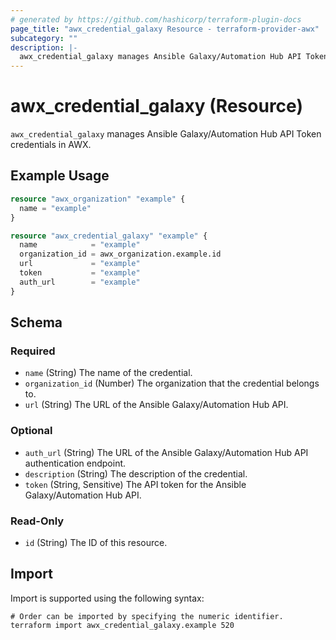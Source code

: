 ```yaml
---
# generated by https://github.com/hashicorp/terraform-plugin-docs
page_title: "awx_credential_galaxy Resource - terraform-provider-awx"
subcategory: ""
description: |-
  awx_credential_galaxy manages Ansible Galaxy/Automation Hub API Token credentials in AWX.
---
```


# awx_credential_galaxy (Resource)

`awx_credential_galaxy` manages Ansible Galaxy/Automation Hub API Token credentials in AWX.

## Example Usage

```terraform
resource "awx_organization" "example" {
  name = "example"
}

resource "awx_credential_galaxy" "example" {
  name            = "example"
  organization_id = awx_organization.example.id
  url             = "example"
  token           = "example"
  auth_url        = "example"
}
```

<!-- schema generated by tfplugindocs -->
## Schema

### Required

- `name` (String) The name of the credential.
- `organization_id` (Number) The organization that the credential belongs to.
- `url` (String) The URL of the Ansible Galaxy/Automation Hub API.

### Optional

- `auth_url` (String) The URL of the Ansible Galaxy/Automation Hub API authentication endpoint.
- `description` (String) The description of the credential.
- `token` (String, Sensitive) The API token for the Ansible Galaxy/Automation Hub API.

### Read-Only

- `id` (String) The ID of this resource.

## Import

Import is supported using the following syntax:

```shell
# Order can be imported by specifying the numeric identifier.
terraform import awx_credential_galaxy.example 520
```
